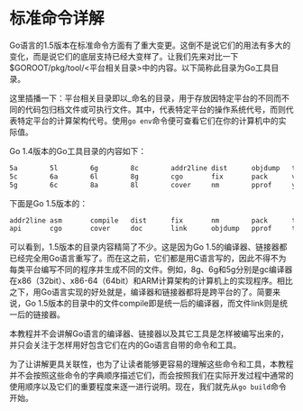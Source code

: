 # 标准命令详解

Go语言的1.5版本在标准命令方面有了重大变更。这倒不是说它们的用法有多大的变化，而是说它们的底层支持已经大变样了。让我们先来对比一下$GOROOT/pkg/tool/<平台相关目录>中的内容。以下简称此目录为Go工具目录。

这里插播一下：平台相关目录即以<GOOS>_<GOARCH>命名的目录，用于存放因特定平台的不同而不同的代码包归档文件或可执行文件。其中，<GOOS>代表特定平台的操作系统代号，而<GOARCH>则代表特定平台的计算架构代号。使用`go env`命令便可查看它们在你的计算机中的实际值。

Go 1.4版本的Go工具目录的内容如下：

```bash
5a        5l        6g        8c        addr2line dist      objdump   tour
5c        6a        6l        8g        cgo       fix       pack      vet
5g        6c        8a        8l        cover     nm        pprof     yacc
```

下面是Go 1.5版本的：

```bash
addr2line asm       compile   dist      fix       nm        pack      tour      vet
api       cgo       cover     doc       link      objdump   pprof     trace     yacc
```

可以看到，1.5版本的目录内容精简了不少。这是因为Go 1.5的编译器、链接器都已经完全用Go语言重写了。而在这之前，它们都是用C语言写的，因此不得不为每类平台编写不同的程序并生成不同的文件。例如，8g、6g和5g分别是gc编译器在x86（32bit）、x86-64（64bit）和ARM计算架构的计算机上的实现程序。相比之下，用Go语言实现的好处就是，编译器和链接器都将是跨平台的了。简要来说，Go 1.5版本的目录中的文件compile即是统一后的编译器，而文件link则是统一后的链接器。

本教程并不会讲解Go语言的编译器、链接器以及其它工具是怎样被编写出来的，并只会关注于怎样用好包含它们在内的Go语言自带的命令和工具。

为了让讲解更具关联性，也为了让读者能够更容易的理解这些命令和工具，本教程并不会按照这些命令的字典顺序描述它们，而会按照我们在实际开发过程中通常的使用顺序以及它们的重要程度来逐一进行说明。现在，我们就先从```go build```命令开始。
